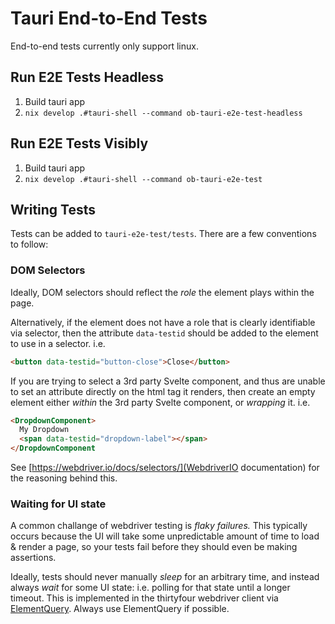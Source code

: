 # Tauri End-to-End Tests

End-to-end tests currently only support linux.

## Run E2E Tests Headless
1. Build tauri app
2. `nix develop .#tauri-shell --command ob-tauri-e2e-test-headless`

## Run E2E Tests Visibly
1. Build tauri app
2. `nix develop .#tauri-shell --command ob-tauri-e2e-test`

## Writing Tests

Tests can be added to `tauri-e2e-test/tests`. There are a few conventions to follow:

### DOM Selectors

Ideally, DOM selectors should reflect the *role* the element plays within the page. 

Alternatively, if the element does not have a role that is clearly identifiable via selector, then the attribute `data-testid` should be added to the element to use in a selector. i.e.

```html
<button data-testid="button-close">Close</button>
```

If you are trying to select a 3rd party Svelte component, and thus are unable to set an attribute directly on the html tag it renders, then create an empty element either *within* the 3rd party Svelte component, or *wrapping* it. i.e.

```html
<DropdownComponent>
  My Dropdown
  <span data-testid="dropdown-label"></span>
</DropdownComponent
```

See [https://webdriver.io/docs/selectors/](WebdriverIO documentation) for the reasoning behind this.

### Waiting for UI state

A common challange of webdriver testing is *flaky failures.* This typically occurs because the UI will take some unpredictable amount of time to load & render a page, so your tests fail before they should even be making assertions.

Ideally, tests should never manually *sleep* for an arbitrary time, and instead always *wait* for some UI state: i.e. polling for that state until a longer timeout. This is implemented in the thirtyfour webdriver client via [ElementQuery](https://docs.rs/thirtyfour/latest/thirtyfour/extensions/query/struct.ElementQuery.html). Always use ElementQuery if possible.
